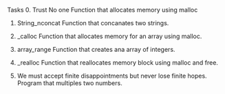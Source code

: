 Tasks
0. Trust No one
	Function that allocates memory using malloc

1. String_nconcat
	Function that concanates two strings.

2. _calloc
	Function that allocates memory for an array using malloc.

3. array_range
	Function that creates ana array of integers.
4. _realloc
	Function that reallocates memory block using malloc and free.

5. We must accept finite disappointments but never lose finite hopes.
	Program that multiples two numbers.
